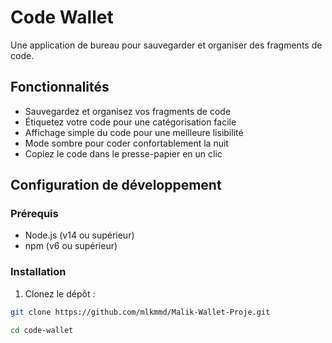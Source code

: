 # Code Wallet

Une application de bureau pour sauvegarder et organiser des fragments de code.

## Fonctionnalités

- Sauvegardez et organisez vos fragments de code
- Étiquetez votre code pour une catégorisation facile
- Affichage simple du code pour une meilleure lisibilité
- Mode sombre pour coder confortablement la nuit
- Copiez le code dans le presse-papier en un clic

## Configuration de développement

### Prérequis

- Node.js (v14 ou supérieur)
- npm (v6 ou supérieur)

### Installation

1. Clonez le dépôt :
```bash
git clone https://github.com/mlkmmd/Malik-Wallet-Proje.git

cd code-wallet